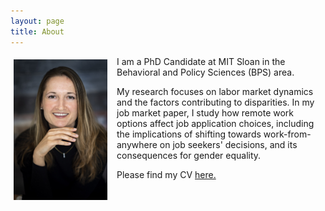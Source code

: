 ```yaml
---
layout: page
title: About
---
```


<div style="clear: both;">

  <div style="float: left;  padding: 5px 15px 5px 5px;">
    <img src="/assets/img/YBP_9632.jpeg" width="150">
  </div>

  <p>I am a PhD Candidate at MIT Sloan in the Behavioral and Policy Sciences (BPS) area.</p>
    
  <p>My research focuses on labor market dynamics and the factors contributing to disparities. In my job market paper, I study how remote work options affect job application choices, including the implications of shifting towards work-from-anywhere on job seekers' decisions, and its consequences for gender equality.</p>

  <p>Please find my CV <a href="/assets/cv/CV Tatiana Labuzova - 2023.08.03.pdf">here.</a></p>

</div>
